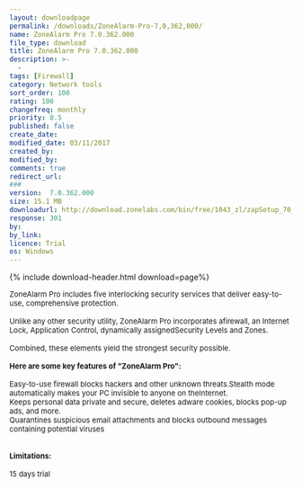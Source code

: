 ```yaml
---
layout: downloadpage
permalink: /downloads/ZoneAlarm-Pro-7,0,362,000/
name: ZoneAlarm Pro 7.0.362.000
file_type: download
title: ZoneAlarm Pro 7.0.362.000
description: >-
  -
tags: [Firewall]
category: Network tools
sort_order: 100
rating: 100
changefreq: monthly
priority: 0.5
published: false
create_date:
modified_date: 03/11/2017
created_by:
modified_by:
comments: true
redirect_url:
###
version:  7.0.362.000
size: 15.1 MB
downloadurl: http://download.zonelabs.com/bin/free/1043_zl/zapSetup_70_362_000_en.exe
response: 301
by:
by_link:
licence: Trial
os: Windows
---
```


{% include download-header.html download=page%}

<p style="fix-download-text !important">
<p><font size="2">ZoneAlarm Pro includes five interlocking security services that deliver easy-to-use, comprehensive protection. <br />
<br />
Unlike any other security utility, ZoneAlarm Pro incorporates afirewall, an Internet Lock, Application Control, dynamically assignedSecurity Levels and Zones. <br />
<br />
Combined, these elements yield the strongest security possible.<br />
<br />
<span><strong>Here are some key features of "ZoneAlarm Pro":</strong></span><br />
<br />
Easy-to-use firewall blocks hackers and other unknown threats.Stealth mode automatically makes your PC invisible to anyone on theInternet.<br />
Keeps personal data private and secure, deletes adware cookies, blocks pop-up ads, and more. <br />
Quarantines suspicious </font><font size="2">email</font><font size="2"> attachments and blocks outbound messages containing potential viruses<br />
<br />
<br />
<span><strong>Limitations:</strong></span><br />
<br />
15 days trial</font></p></p>
